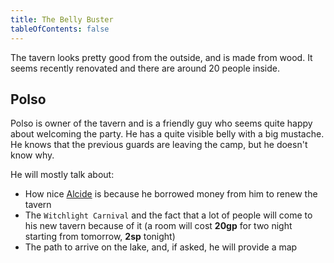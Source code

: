 ```yaml
---
title: The Belly Buster
tableOfContents: false
---
```


The tavern looks pretty good from the outside, and is made from wood. It seems recently renovated and there are around 20 people inside.

## Polso

Polso is owner of the tavern and is a friendly guy who seems quite happy about welcoming the party. He has a quite visible belly with a big mustache. He knows that the previous guards are leaving the camp, but he doesn't know why.

He will mostly talk about:

- How nice [Alcide](/npc/alcide) is because he borrowed money from him to renew the tavern
- The `Witchlight Carnival` and the fact that a lot of people will come to his new tavern because of it (a room will cost **20gp** for two night starting from tomorrow, **2sp** tonight)
- The path to arrive on the lake, and, if asked, he will provide a map
